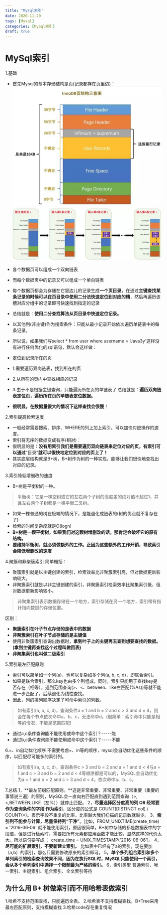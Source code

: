 ```yaml
---
title: "MySql索引"
date: 2020-11-20
tags: [Mysql]
categories: [MySql索引]
draft: true
---
```

# MySql索引
1.基础
- 首先Mysql的基本存储结构是页(记录都存在页里边)：
![Mysql的基本存储结构是页](img/v2-a7508d0805d8c06f4f4e9c604030cbd8_720w.jpg)
![Mysql的基本存储结构是页](img/v2-8f689b44cee9539c1e6419670811165c_720w.jpg)

- 各个数据页可以组成一个双向链表
- 而每个数据页中的记录又可以组成一个单向链表
- 每个数据页都会为存储在它里边儿的记录生成**一个页目录**，在通过**主键查找某条记录的时候可以在页目录中使用二分法快速定位到对应的槽**，然后再遍历该槽对应分组中的记录即可快速找到指定的记录
- 总结就是：**使用二分查找算法从页目录中快速定位记录。**
- 以其他列(非主键)作为搜索条件：只能从最小记录开始依次遍历单链表中的每条记录。

- 所以说，如果我们写select * from user where username = 'Java3y'这样没有进行任何优化的sql语句，默认会这样做：
- 定位到记录所在的页
- 1.需要遍历双向链表，找到所在的页
- 2.从所在的页内中查找相应的记录
- 3.由于不是根据主键查询，只能遍历所在页的单链表了
总结就是：**遍历双向链表定位页，遍历所在页的单链表定位数据。**
- **很明显，在数据量很大的情况下这样查找会很慢！**


2.索引提高检索速度
- 一般经常需要搜索、排序、WHERE的列上加上索引，可以加快对应操作的速度。
- 索引将无序的数据变成有序(相对)：
- 很明显的是：**没有用索引我们是需要遍历双向链表来定位对应的页，有索引可以通过**“目录”**就可以很快地定位到对应的页上了！**
- 其实底层结构就是B+树，B+树作为树的一种实现，能够让我们很快地查找出对应的记录。

3.索引降低增删改的速度
- B+树是平衡树的一种。
>平衡树：它是一棵空树或它的左右两个子树的高度差的绝对值不超过1，并且左右两个子树都是一棵平衡二叉树。

- 如果一棵普通的树在极端的情况下，是能退化成链表的(树的优点就不复存在了)
- 检索的时间复杂度就是O(logn)
- **B+树是一颗平衡树，如果我们对这颗树增删改的话，那肯定会破坏它的原有结构。**
- **要维持平衡树，就必须做额外的工作。正因为这些额外的工作开销，导致索引会降低增删改的速度**

4.聚簇和非聚簇索引
简单概括：
- 聚簇索引就是以主键创建的索引，检索效率比非聚簇索引高，但对数据更新影响较大。
- 非聚簇索引就是以非主键创建的索引，非聚簇索引检索效率比聚集索引低，但对数据更新影响较小。
>非聚集索引表示数据存储在一个地方，索引存储在另一个地方，索引带有指针指向数据的存储位置。

区别：

- **聚簇索引在叶子节点存储的是表中的数据**
- **非聚簇索引在叶子节点存储的是主键值**
- 使用非聚簇索引查询出数据时，**拿到叶子上的主键再去查到想要查找的数据。(拿到主键再查找这个过程叫做回表)**
- **非聚集索引也叫做二级索引**

5.索引最左匹配原则
- 索引可以简单如一个列(a)，也可以复杂如多个列(a, b, c, d)，即联合索引。
- 如果是联合索引，那么key也由多个列组成，同时，索引只能用于查找key是否存在（相等），遇到范围查询(>、<、between、like左匹配(%As))等就不能进一步匹配了，后续退化为线性查找。
- 因此，列的排列顺序决定了可命中索引的列数。
>如有索引(a, b, c, d)，查询条件a = 1 and b = 2 and c > 3 and d = 4，则会在每个节点依次命中a、b、c，无法命中d。(很简单：索引命中只能是相等的情况，不能是范围匹配)
- 通过a,c条件查询能不能使用或命中这个索引？-----能
- 通过b,c条件查询能不能使用或命中这个索引？-----不能

6.=、in自动优化顺序
不需要考虑=、in等的顺序，mysql会自动优化这些条件的顺序，以匹配尽可能多的索引列。
>如有索引(a, b, c, d)，查询条件c > 3 and b = 2 and a = 1 and d < 4与a = 1 and c > 3 and b = 2 and d < 4等顺序都是可以的，MySQL会自动优化为a = 1 and b = 2 and c > 3 and d < 4，依次命中a、b、c。


7.总结
1，**最左前缀匹配原则。**这是非常重要、非常重要、非常重要（重要的事情说三遍）的原则，MySQL会一直向右匹配直到遇到范围查询（>,<,BETWEEN,LIKE（左%））就停止匹配。
2，**尽量选择区分度高的列 OR 经常要作为查询条件的字段 作为索引**，区分度的公式是 COUNT(DISTINCT col) / COUNT(\*)。表示字段不重复的比率，比率越大我们扫描的记录数就越少。
3，**索引列不能参与计算，尽量保持列“干净”**。比如，FROM_UNIXTIME(create_time) = '2016-06-06' 就不能使用索引，原因很简单，B+树中存储的都是数据表中的字段值，但是进行检索时，需要把所有元素都应用函数才能比较，显然这样的代价太大。所以语句要写成 ： create_time = UNIX_TIMESTAMP('2016-06-06')。
4，**尽可能的扩展索引，不要新建立索引。** 比如表中已经有了a的索引，现在要加（a,b）的索引，那么只需要修改原来的索引即可。
5，**单个多列组合索引和多个单列索引的检索查询效果不同，因为在执行SQL时，MySQL只能使用一个索引，会从多个单列索引中选择一个限制最为严格的索引。**
6，索引类型 普通索引、唯一索引、主键索引、组合索引、全文索引等待

## 为什么用 B+ 树做索引而不用哈希表做索引
1.哈希不支持范围查找，只能遍历全表。
2.哈希表不支持模糊查找，B+Tree采用最左匹配原则，支持模糊查找
3.哈希code存在重复情况


